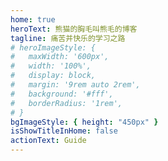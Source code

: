 ```yaml
---
home: true
heroText: 熊猫的胸毛叫熊毛的博客
tagline: 痛苦并快乐的学习之路
# heroImageStyle: {
#   maxWidth: '600px',
#   width: '100%',
#   display: block,
#   margin: '9rem auto 2rem',
#   background: '#fff',
#   borderRadius: '1rem',
# }
bgImageStyle: { height: "450px" }
isShowTitleInHome: false
actionText: Guide
---
```

